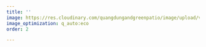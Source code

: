 ```yaml
---
title: ''
image: https://res.cloudinary.com/quangdungandgreenpatio/image/upload/v1575690214/posts/1_fzpmzm.png
image_optimization: q_auto:eco
order: 2

---
```

